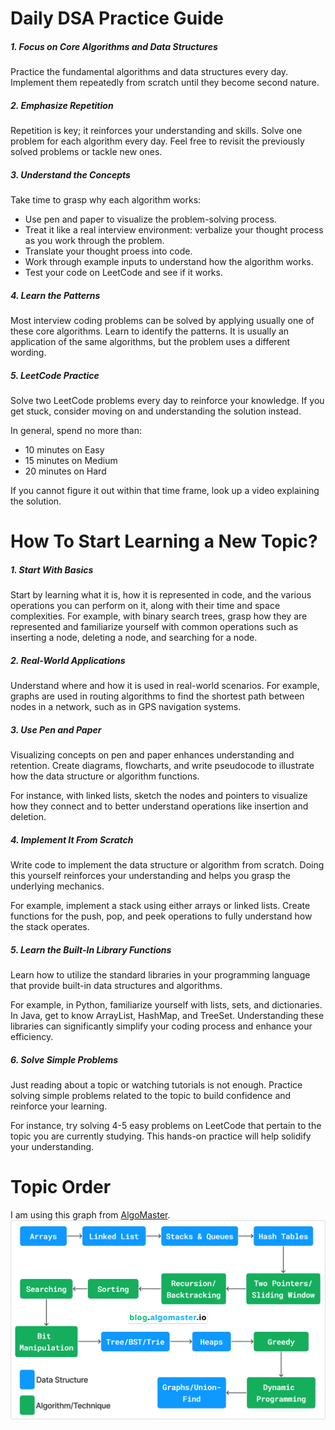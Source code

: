 # Daily DSA Practice Guide

##### 1. Focus on Core Algorithms and Data Structures

Practice the fundamental algorithms and data structures every day. Implement
them repeatedly from scratch until they become second nature.

##### 2. Emphasize Repetition

Repetition is key; it reinforces your understanding and skills. Solve one
problem for each algorithm every day. Feel free to revisit the previously solved problems
or tackle new ones.

##### 3. Understand the Concepts

Take time to grasp why each algorithm works:
- Use pen and paper to visualize the problem-solving process.
- Treat it like a real interview environment: verbalize your thought process as
  you work through the problem.
- Translate your thought proess into code.
- Work through example inputs to understand how the algorithm works.
- Test your code on LeetCode and see if it works.

##### 4. Learn the Patterns

Most interview coding problems can be solved by applying usually one of these
core algorithms. Learn to identify the patterns. It is usually an application of
the same algorithms, but the problem uses a different wording.

##### 5. LeetCode Practice

Solve two LeetCode problems every day to reinforce your knowledge. If you get
stuck, consider moving on and understanding the solution instead.

In general, spend no more than:

- 10 minutes on Easy
- 15 minutes on Medium
- 20 minutes on Hard


If you cannot figure it out within that time frame, look up a video explaining
the solution.

# How To Start Learning a New Topic?

##### 1. Start With Basics

Start by learning what it is, how it is represented in code, and the various
operations you can perform on it, along with their time and space complexities.
For example, with binary search trees, grasp how they are represented and
familiarize yourself with common operations such as inserting a node, deleting
a node, and searching for a node.

##### 2. Real-World Applications

Understand where and how it is used in real-world scenarios. For example, graphs
are used in routing algorithms to find the shortest path between nodes in
a network, such as in GPS navigation systems. 

##### 3. Use Pen and Paper

Visualizing concepts on pen and paper enhances understanding and retention.
Create diagrams, flowcharts, and write pseudocode to illustrate how the data
structure or algorithm functions.

For instance, with linked lists, sketch the nodes and pointers to visualize how
they connect and to better understand operations like insertion and deletion.

##### 4. Implement It From Scratch

Write code to implement the data structure or algorithm from scratch. Doing this
yourself reinforces your understanding and helps you grasp the underlying
mechanics.

For example, implement a stack using either arrays or linked lists. Create
functions for the push, pop, and peek operations to fully understand how the
stack operates.

##### 5. Learn the Built-In Library Functions

Learn how to utilize the standard libraries in your programming language that
provide built-in data structures and algorithms.

For example, in Python, familiarize yourself with lists, sets, and dictionaries.
In Java, get to know ArrayList, HashMap, and TreeSet. Understanding these
libraries can significantly simplify your coding process and enhance your
efficiency.

##### 6. Solve Simple Problems

Just reading about a topic or watching tutorials is not enough. Practice solving
simple problems related to the topic to build confidence and reinforce your
learning. 

For instance, try solving 4-5 easy problems on LeetCode that pertain to the
topic you are currently studying. This hands-on practice will help solidify your
understanding.

# Topic Order
I am using this graph from [AlgoMaster](https://blog.algomaster.io/p/how-i-mastered-data-structures-and-algorithms).
![Learning Order](images/dsa_learning_order.png)
